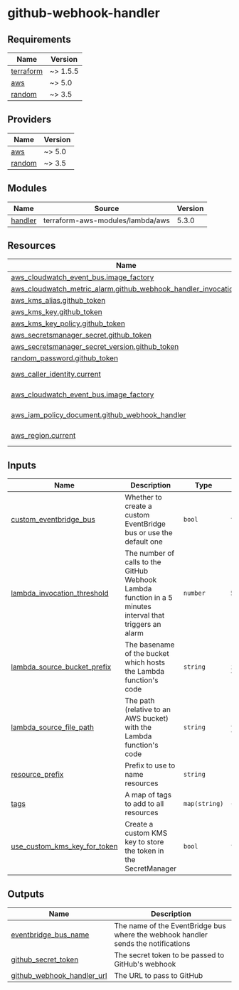 # github-webhook-handler

<!-- BEGIN_TF_DOCS -->
## Requirements

| Name | Version |
|------|---------|
| <a name="requirement_terraform"></a> [terraform](#requirement\_terraform) | ~> 1.5.5 |
| <a name="requirement_aws"></a> [aws](#requirement\_aws) | ~> 5.0 |
| <a name="requirement_random"></a> [random](#requirement\_random) | ~> 3.5 |

## Providers

| Name | Version |
|------|---------|
| <a name="provider_aws"></a> [aws](#provider\_aws) | ~> 5.0 |
| <a name="provider_random"></a> [random](#provider\_random) | ~> 3.5 |

## Modules

| Name | Source | Version |
|------|--------|---------|
| <a name="module_handler"></a> [handler](#module\_handler) | terraform-aws-modules/lambda/aws | 5.3.0 |

## Resources

| Name | Type |
|------|------|
| [aws_cloudwatch_event_bus.image_factory](https://registry.terraform.io/providers/hashicorp/aws/latest/docs/resources/cloudwatch_event_bus) | resource |
| [aws_cloudwatch_metric_alarm.github_webhook_handler_invocations](https://registry.terraform.io/providers/hashicorp/aws/latest/docs/resources/cloudwatch_metric_alarm) | resource |
| [aws_kms_alias.github_token](https://registry.terraform.io/providers/hashicorp/aws/latest/docs/resources/kms_alias) | resource |
| [aws_kms_key.github_token](https://registry.terraform.io/providers/hashicorp/aws/latest/docs/resources/kms_key) | resource |
| [aws_kms_key_policy.github_token](https://registry.terraform.io/providers/hashicorp/aws/latest/docs/resources/kms_key_policy) | resource |
| [aws_secretsmanager_secret.github_token](https://registry.terraform.io/providers/hashicorp/aws/latest/docs/resources/secretsmanager_secret) | resource |
| [aws_secretsmanager_secret_version.github_token](https://registry.terraform.io/providers/hashicorp/aws/latest/docs/resources/secretsmanager_secret_version) | resource |
| [random_password.github_token](https://registry.terraform.io/providers/hashicorp/random/latest/docs/resources/password) | resource |
| [aws_caller_identity.current](https://registry.terraform.io/providers/hashicorp/aws/latest/docs/data-sources/caller_identity) | data source |
| [aws_cloudwatch_event_bus.image_factory](https://registry.terraform.io/providers/hashicorp/aws/latest/docs/data-sources/cloudwatch_event_bus) | data source |
| [aws_iam_policy_document.github_webhook_handler](https://registry.terraform.io/providers/hashicorp/aws/latest/docs/data-sources/iam_policy_document) | data source |
| [aws_region.current](https://registry.terraform.io/providers/hashicorp/aws/latest/docs/data-sources/region) | data source |

## Inputs

| Name | Description | Type | Default | Required |
|------|-------------|------|---------|:--------:|
| <a name="input_custom_eventbridge_bus"></a> [custom\_eventbridge\_bus](#input\_custom\_eventbridge\_bus) | Whether to create a custom EventBridge bus or use the default one | `bool` | `true` | no |
| <a name="input_lambda_invocation_threshold"></a> [lambda\_invocation\_threshold](#input\_lambda\_invocation\_threshold) | The number of calls to the GitHub Webhook Lambda function in a 5 minutes interval that triggers an alarm | `number` | `50` | no |
| <a name="input_lambda_source_bucket_prefix"></a> [lambda\_source\_bucket\_prefix](#input\_lambda\_source\_bucket\_prefix) | The basename of the bucket which hosts the Lambda function's code | `string` | `"eventbridge-inbound-webhook-templates-prod"` | no |
| <a name="input_lambda_source_file_path"></a> [lambda\_source\_file\_path](#input\_lambda\_source\_file\_path) | The path (relative to an AWS bucket) with the Lambda function's code | `string` | `"lambda-templates/github-lambdasrc.zip"` | no |
| <a name="input_resource_prefix"></a> [resource\_prefix](#input\_resource\_prefix) | Prefix to use to name resources | `string` | `""` | no |
| <a name="input_tags"></a> [tags](#input\_tags) | A map of tags to add to all resources | `map(string)` | `{}` | no |
| <a name="input_use_custom_kms_key_for_token"></a> [use\_custom\_kms\_key\_for\_token](#input\_use\_custom\_kms\_key\_for\_token) | Create a custom KMS key to store the token in the SecretManager | `bool` | `false` | no |

## Outputs

| Name | Description |
|------|-------------|
| <a name="output_eventbridge_bus_name"></a> [eventbridge\_bus\_name](#output\_eventbridge\_bus\_name) | The name of the EventBridge bus where the webhook handler sends the notifications |
| <a name="output_github_secret_token"></a> [github\_secret\_token](#output\_github\_secret\_token) | The secret token to be passed to GitHub's webhook |
| <a name="output_github_webhook_handler_url"></a> [github\_webhook\_handler\_url](#output\_github\_webhook\_handler\_url) | The URL to pass to GitHub |
<!-- END_TF_DOCS -->
